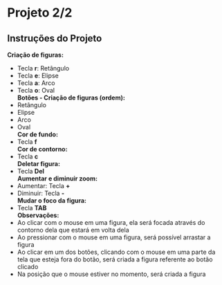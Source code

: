 # Projeto 2/2<br>
## Instruções do Projeto<br>
**Criação de figuras:**
- Tecla **r**: Retângulo
- Tecla **e**: Elipse
- Tecla **a**: Arco
- Tecla **o**: Oval<br>
**Botões - Criação de figuras (ordem):**
- Retângulo
- Elipse
- Arco
- Oval<br>
**Cor de fundo:**
- Tecla **f**<br>
**Cor de contorno:**
- Tecla **c**<br>
**Deletar figura:**
- Tecla **Del**<br>
**Aumentar e diminuir zoom:**
- Aumentar: Tecla **+**
- Diminuir: Tecla **-**<br>
**Mudar o foco da figura:**
- Tecla **TAB**<br>
**Observações:**
- Ao clicar com o mouse em uma figura, ela será focada através do contorno dela que estará em volta dela
- Ao pressionar com o mouse em uma figura, será possível arrastar a figura
- Ao clicar em um dos botões, clicando com o mouse em uma parte da tela que esteja fora do botão, será criada a figura referente ao botão clicado
- Na posição que o mouse estiver no momento, será criada a figura
